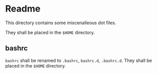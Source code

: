 # Readme

This directory contains some miscenalleous dot files.

They shall be placed in the `$HOME` directory. 

## bashrc

`bashrc` shall be renamed to `.bashrc`, `bashrc.d`, `.bashrc.d`. They shall be placed in the `$HOME` directory.
